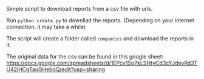Simple script to download reports from a csv file with urls.

Run `python create.py` to downllad the reports. (Depending on your internet connection, it may take a while)

The script will create a folder called `companies` and download the reports in it.

The original data for the csv can be found in this google sheet: https://docs.google.com/spreadsheets/d/1EPcv1So7kLSHtyCd3cYJdevRd3TU42jHCgTauGHeboQ/edit?usp=sharing
